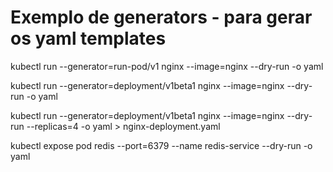# Exemplo de generators - para gerar os yaml templates


kubectl run --generator=run-pod/v1 nginx --image=nginx --dry-run -o yaml

kubectl run --generator=deployment/v1beta1 nginx --image=nginx --dry-run -o yaml

kubectl run --generator=deployment/v1beta1 nginx --image=nginx --dry-run --replicas=4 -o yaml > nginx-deployment.yaml

kubectl expose pod redis --port=6379 --name redis-service --dry-run -o yaml



